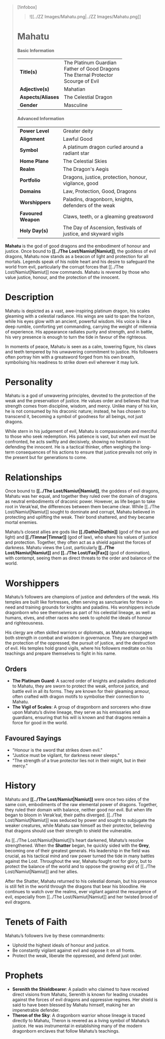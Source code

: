> [!infobox]
> > ![[../ZZ Images/Mahatu.png|../ZZ Images/Mahatu.png]]  
> # Mahatu
> #### Basic Information
> |  |   |
> |---|---|
> | **Title(s)** | The Platinum Guardian<br>Father of Good Dragons<br>The Eternal Protector<br>Scourge of Evil |
> | **Adjective(s)** | Mahatian |
> | **Aspects/Aliases** | The Celestial Dragon |
> | **Gender** | Masculine |
> 
> #### Advanced Information
> |  |  | 
> | --- | --- |
> | **Power Level** | Greater deity |
> | **Alignment** | Lawful Good |
> | **Symbol** | A platinum dragon curled around a radiant star |
> | **Home Plane** | The Celestial Skies |
> | **Realm** | The Dragon's Aegis |
> | **Portfolio** | Dragons, justice, protection, honour, vigilance, good |
> | **Domains** | Law, Protection, Good, Dragons |
> | **Worshippers** | Paladins, dragonborn, knights, defenders of the weak |
> | **Favoured Weapon** | Claws, teeth, or a gleaming greatsword |
> | **Holy Day(s)** | The Day of Ascension, festivals of justice, and skyward vigils |

**Mahatu** is the god of good dragons and the embodiment of honour and justice. Once bound to **[[../The Lost/Namiut|Namiut]]**, the goddess of evil dragons, Mahatu now stands as a beacon of light and protection for all mortals. Legends speak of his noble heart and his desire to safeguard the world from evil, particularly the corrupt forces that [[../The Lost/Namiut|Namiut]] now commands. Mahatu is revered by those who value justice, honour, and the protection of the innocent.

# Description
Mahatu is depicted as a vast, awe-inspiring platinum dragon, his scales gleaming with a celestial radiance. His wings are said to span the horizon, while his eyes glow with an ancient, powerful wisdom. His voice is like a deep rumble, comforting yet commanding, carrying the weight of millennia of experience. His appearance radiates purity and strength, and in battle, his very presence is enough to turn the tide in favour of the righteous.

In moments of peace, Mahatu is seen as a calm, towering figure, his claws and teeth tempered by his unwavering commitment to justice. His followers often portray him with a greatsword forged from his own breath, symbolising his readiness to strike down evil wherever it may lurk.

# Personality
Mahatu is a god of unwavering principles, devoted to the protection of the weak and the preservation of justice. He values order and believes that true strength comes from discipline, wisdom, and mercy. Unlike many of his kin, he is not consumed by his draconic nature; instead, he has chosen to transcend it, becoming a symbol of goodness for all beings, not just dragons.

While stern in his judgement of evil, Mahatu is compassionate and merciful to those who seek redemption. His patience is vast, but when evil must be confronted, he acts swiftly and decisively, showing no hesitation in defending the innocent. He is a tactical thinker, often weighing the long-term consequences of his actions to ensure that justice prevails not only in the present but for generations to come.

# Relationships
Once bound to **[[../The Lost/Namiut|Namiut]]**, the goddess of evil dragons, Mahatu was her equal, and together they ruled over the domain of dragons as neutral embodiments of draconic power. However, as life began to take root in Verak’eal, the differences between them became clear. While [[../The Lost/Namiut|Namiut]] sought to dominate and corrupt, Mahatu believed in protecting and uplifting the weak. Their bond shattered, and they became mortal enemies.

Mahatu’s closest allies are gods like **[[./Dathin|Dathin]]** (god of the sun and light) and **[[./Timnar|Timnar]]** (god of law), who share his values of justice and protection. Together, they often act as a shield against the forces of darkness. Mahatu views the Lost, particularly **[[../The Lost/Namiut|Namiut]]** and **[[../The Lost/Fax|Fax]]** (god of domination), with contempt, seeing them as direct threats to the order and balance of the world.

# Worshippers
Mahatu’s followers are champions of justice and defenders of the weak. His temples are built like fortresses, often serving as sanctuaries for those in need and training grounds for knights and paladins. His worshippers include dragonborn who see themselves as part of his celestial lineage, as well as humans, elves, and other races who seek to uphold the ideals of honour and righteousness.

His clergy are often skilled warriors or diplomats, as Mahatu encourages both strength in combat and wisdom in governance. They are charged with the protection of the oppressed, the pursuit of justice, and the destruction of evil. His temples hold grand vigils, where his followers meditate on his teachings and prepare themselves to fight in his name.

## Orders
- **The Platinum Guard**: A sacred order of knights and paladins dedicated to Mahatu, they are sworn to protect the weak, enforce justice, and battle evil in all its forms. They are known for their gleaming armour, often crafted with dragon motifs to symbolise their connection to Mahatu.
- **The Vigil of Scales**: A group of dragonborn and sorcerers who draw upon Mahatu’s divine lineage, they serve as his emissaries and guardians, ensuring that his will is known and that dragons remain a force for good in the world.

## Favoured Sayings
- "Honour is the sword that strikes down evil."
- "Justice must be vigilant, for darkness never sleeps."
- "The strength of a true protector lies not in their might, but in their mercy."

# History
Mahatu and **[[../The Lost/Namiut|Namiut]]** were once two sides of the same coin, embodiments of the raw elemental power of dragons. Together, they ruled their domain with balance, neither good nor evil. But when life began to bloom in Verak’eal, their paths diverged. [[../The Lost/Namiut|Namiut]] was seduced by power and sought to subjugate the weaker creatures, while Mahatu saw himself as their protector, believing that dragons should use their strength to shield the vulnerable.

As [[../The Lost/Namiut|Namiut]]’s heart darkened, Mahatu’s resolve strengthened. When the **Shatter** began, he quickly sided with the **Grey**, becoming one of their greatest generals. His leadership in the field was crucial, as his tactical mind and raw power turned the tide in many battles against the Lost. Throughout the war, Mahatu fought not for glory, but to protect the balance of the world and to oppose the growing evil of [[../The Lost/Namiut|Namiut]] and her allies.

After the Shatter, Mahatu returned to his celestial domain, but his presence is still felt in the world through the dragons that bear his bloodline. He continues to watch over the realms, ever vigilant against the resurgence of evil, especially from [[../The Lost/Namiut|Namiut]] and her twisted brood of evil dragons.

# Tenets of Faith
Mahatu’s followers live by these commandments:
- Uphold the highest ideals of honour and justice.
- Be constantly vigilant against evil and oppose it on all fronts.
- Protect the weak, liberate the oppressed, and defend just order.

# Prophets
- **Serenith the Shieldbearer**: A paladin who claimed to have received direct visions from Mahatu, Serenith is known for leading crusades against the forces of evil dragons and oppressive regimes. Her shield is said to have been blessed by Mahatu himself, making her an impenetrable defender.
- **Theron of the Sky**: A dragonborn warrior whose lineage is traced directly to Mahatu, Theron is revered as a living symbol of Mahatu’s justice. He was instrumental in establishing many of the modern dragonborn enclaves that follow Mahatu’s teachings.